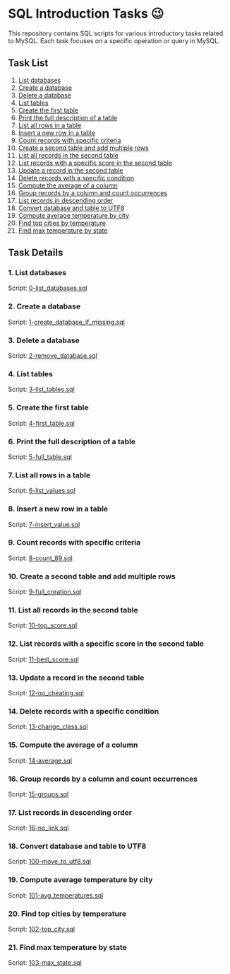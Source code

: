 # SQL Introduction Tasks :wink:

This repository contains SQL scripts for various introductory tasks related to MySQL. Each task focuses on a specific operation or query in MySQL.

## Task List

1. [List databases](#1-list-databases)
2. [Create a database](#2-create-a-database)
3. [Delete a database](#3-delete-a-database)
4. [List tables](#4-list-tables)
5. [Create the first table](#5-create-the-first-table)
6. [Print the full description of a table](#6-print-the-full-description-of-a-table)
7. [List all rows in a table](#7-list-all-rows-in-a-table)
8. [Insert a new row in a table](#8-insert-a-new-row-in-a-table)
9. [Count records with specific criteria](#9-count-records-with-specific-criteria)
10. [Create a second table and add multiple rows](#10-create-a-second-table-and-add-multiple-rows)
11. [List all records in the second table](#11-list-all-records-in-the-second-table)
12. [List records with a specific score in the second table](#12-list-records-with-a-specific-score-in-the-second-table)
13. [Update a record in the second table](#13-update-a-record-in-the-second-table)
14. [Delete records with a specific condition](#14-delete-records-with-a-specific-condition)
15. [Compute the average of a column](#15-compute-the-average-of-a-column)
16. [Group records by a column and count occurrences](#16-group-records-by-a-column-and-count-occurrences)
17. [List records in descending order](#17-list-records-in-descending-order)
18. [Convert database and table to UTF8](#18-convert-database-and-table-to-utf8)
19. [Compute average temperature by city](#19-compute-average-temperature-by-city)
20. [Find top cities by temperature](#20-find-top-cities-by-temperature)
21. [Find max temperature by state](#21-find-max-temperature-by-state)

## Task Details

###  1. List databases

Script: [0-list_databases.sql](./0x0D-SQL_introduction/0-list_databases.sql)

### 2. Create a database

Script: [1-create_database_if_missing.sql](./0x0D-SQL_introduction/1-create_database_if_missing.sql)

### 3. Delete a database

Script: [2-remove_database.sql](./0x0D-SQL_introduction/2-remove_database.sql)

### 4. List tables

Script: [3-list_tables.sql](./0x0D-SQL_introduction/3-list_tables.sql)

### 5. Create the first table

Script: [4-first_table.sql](./0x0D-SQL_introduction/4-first_table.sql)

### 6. Print the full description of a table

Script: [5-full_table.sql](./0x0D-SQL_introduction/5-full_table.sql)

### 7. List all rows in a table

Script: [6-list_values.sql](./0x0D-SQL_introduction/6-list_values.sql)

### 8. Insert a new row in a table

Script: [7-insert_value.sql](./0x0D-SQL_introduction/7-insert_value.sql)

### 9. Count records with specific criteria

Script: [8-count_89.sql](./0x0D-SQL_introduction/8-count_89.sql)

### 10. Create a second table and add multiple rows

Script: [9-full_creation.sql](./0x0D-SQL_introduction/9-full_creation.sql)

### 11. List all records in the second table

Script: [10-top_score.sql](./0x0D-SQL_introduction/10-top_score.sql)

### 12. List records with a specific score in the second table

Script: [11-best_score.sql](./0x0D-SQL_introduction/11-best_score.sql)

### 13. Update a record in the second table

Script: [12-no_cheating.sql](./0x0D-SQL_introduction/12-no_cheating.sql)

### 14. Delete records with a specific condition

Script: [13-change_class.sql](./0x0D-SQL_introduction/13-change_class.sql)

### 15. Compute the average of a column

Script: [14-average.sql](./0x0D-SQL_introduction/14-average.sql)

### 16. Group records by a column and count occurrences

Script: [15-groups.sql](./0x0D-SQL_introduction/15-groups.sql)

### 17. List records in descending order

Script: [16-no_link.sql](./0x0D-SQL_introduction/16-no_link.sql)

### 18. Convert database and table to UTF8

Script: [100-move_to_utf8.sql](./0x0D-SQL_introduction/100-move_to_utf8.sql)

### 19. Compute average temperature by city

Script: [101-avg_temperatures.sql](./0x0D-SQL_introduction/101-avg_temperatures.sql)

### 20. Find top cities by temperature

Script: [102-top_city.sql](./0x0D-SQL_introduction/102-top_city.sql)

### 21. Find max temperature by state

Script: [103-max_state.sql](./0x0D-SQL_introduction/103-max_state.sql)
